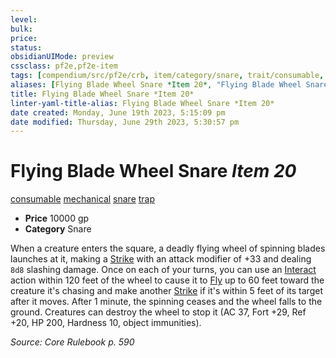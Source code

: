 ```yaml
---
level:
bulk:
price:
status:
obsidianUIMode: preview
cssclass: pf2e,pf2e-item
tags: [compendium/src/pf2e/crb, item/category/snare, trait/consumable, trait/mechanical, trait/snare, trait/trap]
aliases: [Flying Blade Wheel Snare *Item 20*, "Flying Blade Wheel Snare"]
title: Flying Blade Wheel Snare *Item 20*
linter-yaml-title-alias: Flying Blade Wheel Snare *Item 20*
date created: Monday, June 19th 2023, 5:15:09 pm
date modified: Thursday, June 29th 2023, 5:30:57 pm
---
```


# Flying Blade Wheel Snare *Item 20*

[consumable](rules/traits/consumable.md) [mechanical](rules/traits/mechanical.md) [snare](rules/traits/snare.md) [trap](rules/traits/trap.md)  

- **Price** 10000 gp
- **Category** Snare

When a creature enters the square, a deadly flying wheel of spinning blades launches at it, making a [Strike](rules/actions/strike.md) with an attack modifier of +33 and dealing `8d8` slashing damage. Once on each of your turns, you can use an [Interact](rules/actions/interact.md) action within 120 feet of the wheel to cause it to [Fly](rules/actions/fly.md) up to 60 feet toward the creature it's chasing and make another [Strike](rules/actions/strike.md) if it's within 5 feet of its target after it moves. After 1 minute, the spinning ceases and the wheel falls to the ground. Creatures can destroy the wheel to stop it (AC 37, Fort +29, Ref +20, HP 200, Hardness 10, object immunities).

*Source: Core Rulebook p. 590*
